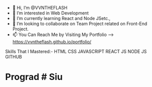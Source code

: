 - 👋 Hi, I’m @VVNTHEFLASH
- 👀 I’m interested in Web Development
- 🌱 I’m currently learning React and Node JSetc.,
- 💞️ I’m looking to collaborate on Team Project related on Front-End Project.
- 📫 You Can Reach Me by Visiting My Portfolio -->   https://vvntheflash.github.io/portfolio/

Skills That I Mastered:-
HTML
CSS
JAVASCRIPT
REACT JS
NODE JS
GITHUB

# Prograd # Siu
<!---
VVNTHEFLASH/VVNTHEFLASH is a ✨ special ✨ repository because its `README.md` (this file) appears on your GitHub profile.
You can click the Preview link to take a look at your changes.
--->
